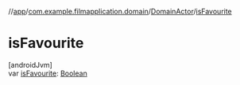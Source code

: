//[app](../../../index.md)/[com.example.filmapplication.domain](../index.md)/[DomainActor](index.md)/[isFavourite](is-favourite.md)

# isFavourite

[androidJvm]\
var [isFavourite](is-favourite.md): [Boolean](https://kotlinlang.org/api/latest/jvm/stdlib/kotlin/-boolean/index.html)
